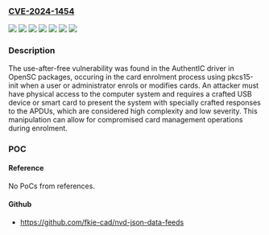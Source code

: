 ### [CVE-2024-1454](https://cve.mitre.org/cgi-bin/cvename.cgi?name=CVE-2024-1454)
![](https://img.shields.io/static/v1?label=Product&message=Fedora&color=blue)
![](https://img.shields.io/static/v1?label=Product&message=Red%20Hat%20Enterprise%20Linux%207&color=blue)
![](https://img.shields.io/static/v1?label=Product&message=Red%20Hat%20Enterprise%20Linux%208&color=blue)
![](https://img.shields.io/static/v1?label=Product&message=Red%20Hat%20Enterprise%20Linux%209&color=blue)
![](https://img.shields.io/static/v1?label=Product&message=opensc&color=blue)
![](https://img.shields.io/static/v1?label=Version&message=n%2Fa&color=blue)
![](https://img.shields.io/static/v1?label=Vulnerability&message=Use%20After%20Free&color=brighgreen)

### Description

The use-after-free vulnerability was found in the AuthentIC driver in OpenSC packages, occuring in the card enrolment process using pkcs15-init when a user or administrator enrols or modifies cards. An attacker must have physical access to the computer system and requires a crafted USB device or smart card to present the system with specially crafted responses to the APDUs, which are considered high complexity and low severity. This manipulation can allow for compromised card management operations during enrolment.

### POC

#### Reference
No PoCs from references.

#### Github
- https://github.com/fkie-cad/nvd-json-data-feeds

